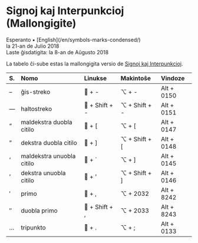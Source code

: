 Signoj kaj Interpunkcioj (Mallongigite)
=======================================

<div class="center">Esperanto ▪ [English](/en/symbols-marks-condensed/)</div>
<div class="center">la 21-an de Julio 2018</div>
<div class="center">Laste ĝisdatigita: la 8-an de Aŭgusto 2018</div>

La tabelo ĉi-sube estas la mallongigita versio de
[Signoj kaj Interpunkcioj](/eo/signoj-interpunkcioj/).

| S. | Nomo                      | Linukse        | Makintoŝe     | Vindoze    |
| :- | :------------------------ | :------------- | :------------ | :--------- |
| –  | ĝis-streko                | 🐧 + -         | ⌥ + -         | Alt + 0150 |
| —  | haltostreko               | 🐧 + Shift + - | ⌥ + Shift + - | Alt + 0151 |
| “  | maldekstra duobla citilo  | 🐧 + [         | ⌥ + [         | Alt + 0147 |
| ”  | dekstra duobla citilo     | 🐧 + ]         | ⌥ + Shift + [ | Alt + 0148 |
| ‘  | maldekstra unuobla citilo | 🐧 + `         | ⌥ + ]         | Alt + 0145 |
| ’  | dekstra unuobla citilo    | 🐧 + '         | ⌥ + Shift + ] | Alt + 0146 |
| ′  | primo                     | 🐧 + ,         | ⌥ + 2032      | Alt + 8242 |
| ″  | duobla primo              | 🐧 + Shift + , | ⌥ + 2033      | Alt + 8243 |
| …  | tripunkto                 | 🐧 + .         | ⌥ + ;         | Alt + 0133 |
